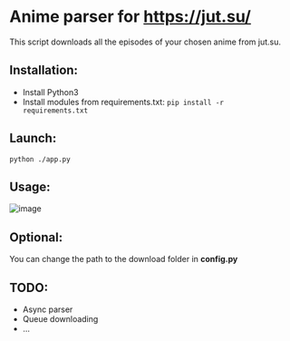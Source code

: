 # Anime parser for https://jut.su/

This script downloads all the episodes of your chosen anime from jut.su.

## Installation:
- Install Python3
- Install modules from requirements.txt: <code>pip install -r requirements.txt</code>

## Launch:
<code>python ./app.py</code>

## Usage:
![image](https://user-images.githubusercontent.com/101156562/204972333-bd2d919b-761b-46e8-a442-b59c73a20fff.png)


## Optional:
You can change the path to the download folder in <b>config.py</b>


## TODO:
- Async parser
- Queue downloading
- ...
